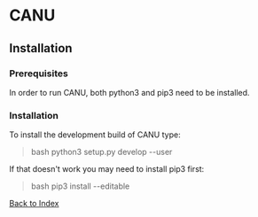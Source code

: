 # CANU

## Installation

### Prerequisites

In order to run CANU, both python3 and pip3 need to be installed.

### Installation

To install the development build of CANU type:

> bash 
> python3 setup.py develop --user

If that doesn't work you may need to install pip3 first:

> bash 
> pip3 install --editable 

[Back to Index](#index)
